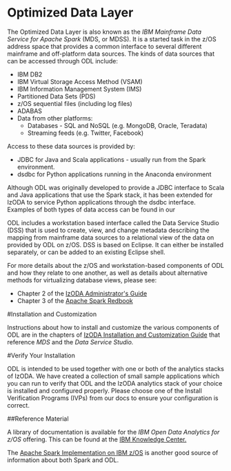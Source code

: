 <h1>Optimized Data Layer</h1>

The Optimized Data Layer is also known as the <em>IBM Mainframe Data Service for Apache Spark</em> (MDS, or MDSS). It is a started task in the z/OS address space that provides a common interface to several different mainframe and off-platform data sources. The kinds of data sources that can be accessed through ODL include:
<ul>
    <li>IBM DB2</li>
    <li>IBM Virtual Storage Access Method (VSAM)</li>
    <li>IBM Information Management System (IMS)</li>
    <li>Partitioned Data Sets (PDS)</li>
    <li>z/OS sequential files (including log files)</li>
    <li>ADABAS</li>
    <li>Data from other platforms:
      <ul>
        <li>Databases - SQL and NoSQL (e.g. MongoDB, Oracle, Teradata)</li>
        <li>Streaming feeds (e.g. Twitter, Facebook)</li>
      </ul>
    </li>
</ul>
Access to these data sources is provided by:
<ul>
    <li>JDBC for Java and Scala applications - usually run from the Spark environment.</li>
    <li>dsdbc for Python applications running in the Anaconda environment</li>
</ul>
Although ODL was originally developed to provide a JDBC interface to Scala and Java applications that use the Spark stack, it has been extended for IzODA to service Python applications through the dsdbc interface. Examples of both types of data access can be found in our

ODL includes a workstation based interface called the Data Service Studio (DSS) that is used to create, view, and change metadata describing the mapping from mainframe data sources to a relational view of the data on provided by ODL on z/OS. DSS is based on Eclipse. It can either be installed separately, or can be added to an existing Eclipse shell.

For more details about the z/OS and workstation-based components of ODL and how they relate to one another, as well as details about alternative methods for virtualizing database views, please see:
<ul>
    <li>Chapter 2 of the <a href="https://www-304.ibm.com/servers/resourcelink/svc00100.nsf/pages/izodav110sc279035/$file/azk1c100.pdf" target="_blank">IzODA Administrator's Guide</a></li>
    <li>Chapter 3 of the <a href="http://www.redbooks.ibm.com/redbooks/pdfs/sg248325.pdf" target="_blank">Apache Spark Redbook</a></li>
</ul>

#Installation and Customization

Instructions about how to install and customize the various components of ODL are in the chapters of <a href="https://www-304.ibm.com/servers/resourcelink/svc00100.nsf/pages/izodav110sc279033/$file/azk1a100.pdf" target="_blank">IzODA Installation and Customization Guide</a> that reference <em>MDS</em> and the <em>Data Service Studio.</em>

#Verify Your Installation

ODL is intended to be used together with one or both of the analytics stacks of IzODA. We have created a collection of small sample applications which you can run to verify that ODL and the IzODA analytics stack of your choice is installed and configured properly. Please choose one of the Install Verification Programs (IVPs) from our docs to ensure your configuration is correct.

##Reference Material

A library of documentation is available for the <em>IBM Open Data Analytics for z/OS</em> offering. This can be found at the <a href="https://www.ibm.com/support/knowledgecenter/SS3H8V_1.1.0/com.ibm.izoda.v1r1.izodalp/izoda.htm" target="_blank">IBM Knowledge Center.</a>

The <a href="http://www.redbooks.ibm.com/abstracts/sg248325.html" target="_blank">Apache Spark Implementation on IBM z/OS</a> is another good source of information about both Spark and ODL.
